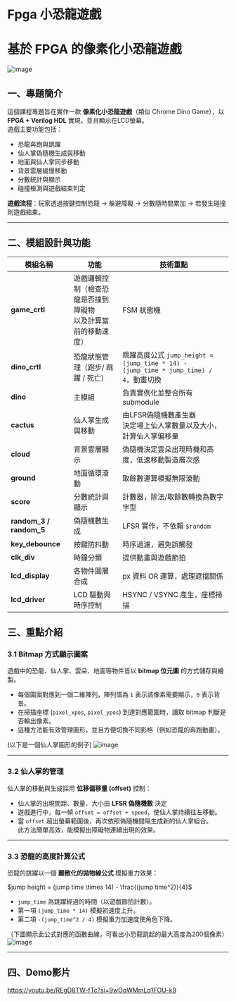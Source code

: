 # Fpga 小恐龍遊戲

# 基於 FPGA 的像素化小恐龍遊戲

![image](https://hackmd.io/_uploads/rJKZ2Troxe.png)

## 一、專題簡介
這個課程專題旨在實作一款 **像素化小恐龍遊戲**（類似 Chrome Dino Game），以 **FPGA + Verilog HDL** 實現，並且顯示在LCD螢幕。  
遊戲主要功能包括：
- 恐龍奔跑與跳躍
- 仙人掌偽隨機生成與移動
- 地面與仙人掌同步移動
- 背景雲層緩慢移動
- 分數統計與顯示
- 碰撞檢測與遊戲結束判定  

**遊戲流程**：玩家透過按鍵控制恐龍 → 躲避障礙 → 分數隨時間累加 → 若發生碰撞則遊戲結束。

---

## 二、模組設計與功能
| 模組名稱 | 功能 | 技術重點 |
|----------|------|----------|
| **game_crtl** | 遊戲邏輯控制（檢查恐龍是否撞到障礙物<br>以及計算當前的移動速度） | FSM 狀態機 |
| **dino_crtl** | 恐龍狀態管理（跑步/ 跳躍 / 死亡） | 跳躍高度公式 `jump_height = (jump_time * 14) - (jump_time * jump_time) / 4`，動畫切換 |
| **dino** | 主模組 | 負責實例化並整合所有submodule |
| **cactus** | 仙人掌生成與移動 | 由LFSR偽隨機數產生器<br>決定場上仙人掌數量以及大小，計算仙人掌偏移量 |
| **cloud** | 背景雲層顯示 | 偽隨機決定雲朵出現時機和高度，低速移動製造層次感 |
| **ground** | 地面循環滾動 | 取餘數運算模擬無限滾動 |
| **score** | 分數統計與顯示 | 計數器，除法/取餘數轉換為數字字型 |
| **random_3 / random_5** | 偽隨機數生成 | LFSR 實作，不依賴 `$random` |
| **key_debounce** | 按鍵防抖動 | 時序過濾，避免誤觸發 |
| **clk_div** | 時鐘分頻 | 提供動畫與遊戲節拍 |
| **lcd_display** | 各物件圖層合成 | px 資料 OR 運算，處理遮擋關係 |
| **lcd_driver** | LCD 驅動與時序控制 | HSYNC / VSYNC 產生，座標掃描 |

## 三、重點介紹

### 3.1 Bitmap 方式顯示圖案
遊戲中的恐龍、仙人掌、雲朵、地面等物件皆以 **bitmap 位元圖** 的方式儲存與繪製。  
- 每個圖案對應到一個二維陣列，陣列值為 `1` 表示該像素需要顯示，`0` 表示背景。  
- 在掃描座標 (`pixel_xpos`, `pixel_ypos`) 到達對應範圍時，讀取 bitmap 判斷是否輸出像素。  
- 這種方法能有效管理圖形，並且方便切換不同影格（例如恐龍的奔跑動畫）。

(以下是一個仙人掌圖形的例子)
![image](https://hackmd.io/_uploads/S1ohM0rsge.png)

---

### 3.2 仙人掌的管理
仙人掌的移動與生成採用 **位移偏移量 (offset)** 控制：  
- 仙人掌的出現間距、數量、大小由 **LFSR 偽隨機數** 決定  
- 遊戲進行中，每一幀 `offset = offset + speed`，使仙人掌持續往左移動。  
- 當 `offset` 超出螢幕範圍後，再次依照偽隨機間隔生成新的仙人掌組合。  
此方法簡單高效，能模擬出障礙物連續出現的效果。

---

### 3.3 恐龍的高度計算公式
恐龍的跳躍以一個 **離散化的拋物線公式** 模擬重力效果：  

$jump height = (jump time \times 14) - \frac{(jump time^2)}{4}$


- `jump_time` 為跳躍經過的時間（以遊戲節拍計數）。  
- 第一項 `(jump_time * 14)` 模擬初速度上升。  
- 第二項 `-(jump_time^2 / 4)` 模擬重力加速度使角色下降。   

（下圖顯示此公式對應的函數曲線，可看出小恐龍跳起的最大高度為200個像素）
![image](https://hackmd.io/_uploads/Skkd4RHsxl.png)


---

## 四、Demo影片
https://youtu.be/REgD8TW-fTc?si=9wOqWMmLq1FOU-k9
